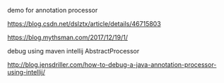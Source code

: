 demo for annotation processor

https://blog.csdn.net/dslztx/article/details/46715803

https://blog.mythsman.com/2017/12/19/1/

debug using maven intellij AbstractProcessor

http://blog.jensdriller.com/how-to-debug-a-java-annotation-processor-using-intellij/
